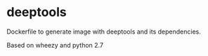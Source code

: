 deeptools
=========

Dockerfile to generate image with deeptools and its dependencies.

Based on wheezy and python 2.7


